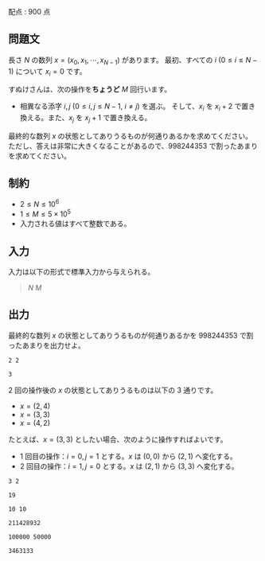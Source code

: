 配点 : $900$ 点

## 問題文

長さ $N$ の数列 $x=(x_0,x_1,\cdots,x_{N-1})$ があります。
最初、すべての $i$ ($0 \leq i \leq N-1$) について $x_i=0$ です。

すぬけさんは、次の操作を**ちょうど** $M$ 回行います。

- 相異なる添字 $i,j$ ($0 \leq i,j \leq N-1,\ i \neq j$) を選ぶ。 
そして、$x_i$ を $x_i+2$ で置き換える。また、$x_j$ を $x_j+1$ で置き換える。

最終的な数列 $x$ の状態としてありうるものが何通りあるかを求めてください。
ただし、答えは非常に大きくなることがあるので、$998244353$ で割ったあまりを求めてください。

## 制約

- $2 \leq N \leq 10^6$
- $1 \leq M \leq 5 \times 10^5$
- 入力される値はすべて整数である。

## 入力

入力は以下の形式で標準入力から与えられる。

> $N$ $M$

## 出力

最終的な数列 $x$ の状態としてありうるものが何通りあるかを $998244353$ で割ったあまりを出力せよ。

```input1
2 2
```

```output1
3
```

$2$ 回の操作後の $x$ の状態としてありうるものは以下の $3$ 通りです。

- $x=(2,4)$
- $x=(3,3)$
- $x=(4,2)$

たとえば、$x=(3,3)$ としたい場合、次のように操作すればよいです。

- $1$ 回目の操作：$i=0,j=1$ とする。$x$ は $(0,0)$ から $(2,1)$ へ変化する。
- $2$ 回目の操作：$i=1,j=0$ とする。$x$ は $(2,1)$ から $(3,3)$ へ変化する。

```input2
3 2
```

```output2
19
```

```input3
10 10
```

```output3
211428932
```

```input4
100000 50000
```

```output4
3463133
```
